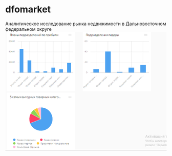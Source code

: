 # dfomarket
Аналитическое исследование рынка недвижимости в Дальновосточном федеральном округе
![alt text](https://github.com/ecocity-coder/Plans-and-values/blob/main/2024-05-03_23-38-29.png)

